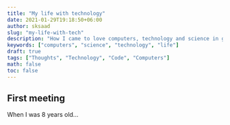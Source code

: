```yaml
---
title: "My life with technology"
date: 2021-01-29T19:18:50+06:00
author: sksaad
slug: "my-life-with-tech"
description: "How I came to love computers, technology and science in general"
keywords: ["computers", "science", "technology", "life"]
draft: true
tags: ["Thoughts", "Technology", "Code", "Computers"]
math: false
toc: false
---
```


## First meeting

When I was 8 years old...
